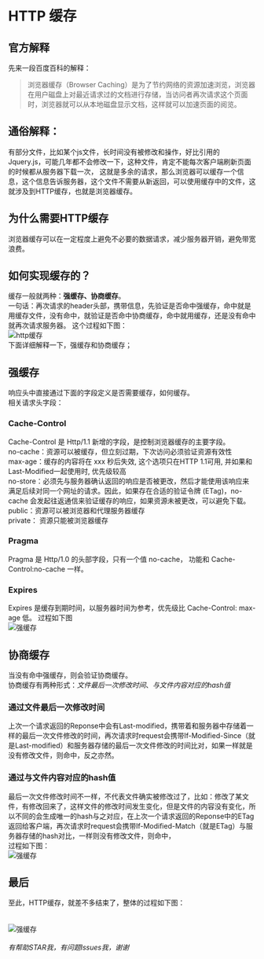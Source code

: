 # HTTP 缓存
## 官方解释
先来一段百度百科的解释：
> 浏览器缓存（Browser Caching）是为了节约网络的资源加速浏览，浏览器在用户磁盘上对最近请求过的文档进行存储，当访问者再次请求这个页面时，浏览器就可以从本地磁盘显示文档，这样就可以加速页面的阅览。
## 通俗解释：
有部分文件，比如某个js文件，长时间没有被修改和操作，好比引用的Jquery.js，可能几年都不会修改一下，这种文件，肯定不能每次客户端刷新页面的时候都从服务器下载一次，
这就是多余的请求，那么浏览器可以缓存一个信息，这个信息告诉服务器，这个文件不需要从新返回，可以使用缓存中的文件，这就涉及到HTTP缓存，也就是浏览器缓存。
## 为什么需要HTTP缓存
浏览器缓存可以在一定程度上避免不必要的数据请求，减少服务器开销，避免带宽浪费。
## 如何实现缓存的？
缓存一般就两种：**强缓存、协商缓存**。</br>
一句话：再次请求的header头部，携带信息，先验证是否命中强缓存，命中就是用缓存文件，没有命中，就验证是否命中协商缓存，命中就用缓存，还是没有命中就再次请求服务器。
这个过程如下图：</br>
 ![http缓存](https://raw.githubusercontent.com/yangzaiwangzi/studyNotes/master/img/httpcache/http%E7%BC%93%E5%AD%98.jpg)</br>
下面详细解释一下，强缓存和协商缓存；
## 强缓存
响应头中直接通过下面的字段定义是否需要缓存，如何缓存。</br>
相关请求头字段：</br>
### Cache-Control
Cache-Control 是 Http/1.1 新增的字段，是控制浏览器缓存的主要字段。</br> 
no-cache：资源可以被缓存，但立刻过期，下次访问必须验证资源有效性</br>
max-age：缓存的内容将在 xxx 秒后失效, 这个选项只在HTTP 1.1可用, 并如果和Last-Modified一起使用时, 优先级较高</br>
no-store：必须先与服务器确认返回的响应是否被更改，然后才能使用该响应来满足后续对同一个网址的请求。因此，如果存在合适的验证令牌 (ETag)，no-cache 会发起往返通信来验证缓存的响应，如果资源未被更改，可以避免下载。</br>
public：资源可以被浏览器和代理服务器缓存</br>
private： 资源只能被浏览器缓存</br>
### Pragma
Pragma 是 Http/1.0 的头部字段，只有一个值 no-cache， 功能和 Cache-Control:no-cache 一样。
### Expires
Expires 是缓存到期时间，以服务器时间为参考，优先级比 Cache-Control: max-age 低。
过程如下图</br>
 ![强缓存](https://raw.githubusercontent.com/yangzaiwangzi/studyNotes/master/img/httpcache/%E5%BC%BA%E7%BC%93%E5%AD%982.0.jpg)</br>
## 协商缓存
当没有命中强缓存，则会验证协商缓存。</br>
协商缓存有两种形式：*文件最后一次修改时间*、*与文件内容对应的hash值*
### 通过文件最后一次修改时间
上次一个请求返回的Reponse中会有Last-modified，携带着和服务器中存储着一样的最后一次文件修改的时间，再次请求时request会携带If-Modified-Since（就是Last-modified）和服务器存储的最后一次文件修改的时间比对，如果一样就是没有修改文件，则命中，反之亦然。
### 通过与文件内容对应的hash值
最后一次文件修改时间不一样，不代表文件确实被修改过了，比如：修改了某文件，有修改回来了，这样文件的修改时间发生变化，但是文件的内容没有变化，所以不同的会生成唯一的hash与之对应，在上次一个请求返回的Reponse中的ETag返回给客户端，再次请求时request会携带If-Modified-Match（就是ETag）与服务器存储的hash对比，一样则没有修改文件，则命中，</br>
过程如下图：</br>
 ![强缓存](https://raw.githubusercontent.com/yangzaiwangzi/studyNotes/master/img/httpcache/%E5%8D%8F%E5%95%86%E7%BC%93%E5%AD%98.jpg)</br>
## 最后
至此，HTTP缓存，就差不多结束了，整体的过程如下图：</br></br></br>
 ![强缓存](https://raw.githubusercontent.com/yangzaiwangzi/studyNotes/master/img/httpcache/http%E7%BC%93%E5%AD%98%E8%AF%A6%E7%BB%86.jpg)</br></br>
 *有帮助STAR我，有问题Issues我，谢谢*
